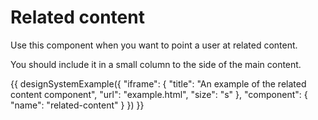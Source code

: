 # Related content

Use this component when you want to point a user at related content.

You should include it in a small column to the side of the main content.

{{ designSystemExample({
"iframe": {
    "title": "An example of the related content component",
    "url": "example.html",
    "size": "s"
},
"component": {
    "name": "related-content"
}
}) }}

